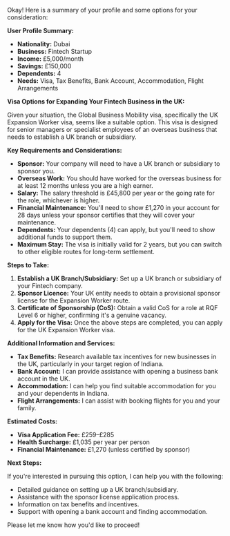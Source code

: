 Okay! Here is a summary of your profile and some options for your consideration:

**User Profile Summary:**

*   **Nationality:** Dubai
*   **Business:** Fintech Startup
*   **Income:** £5,000/month
*   **Savings:** £150,000
*   **Dependents:** 4
*   **Needs:** Visa, Tax Benefits, Bank Account, Accommodation, Flight Arrangements

**Visa Options for Expanding Your Fintech Business in the UK:**

Given your situation, the Global Business Mobility visa, specifically the UK Expansion Worker visa, seems like a suitable option. This visa is designed for senior managers or specialist employees of an overseas business that needs to establish a UK branch or subsidiary.

**Key Requirements and Considerations:**

*   **Sponsor:** Your company will need to have a UK branch or subsidiary to sponsor you.
*   **Overseas Work:** You should have worked for the overseas business for at least 12 months unless you are a high earner.
*   **Salary:** The salary threshold is £45,800 per year or the going rate for the role, whichever is higher.
*   **Financial Maintenance:** You'll need to show £1,270 in your account for 28 days unless your sponsor certifies that they will cover your maintenance.
*   **Dependents:** Your dependents (4) can apply, but you'll need to show additional funds to support them.
*   **Maximum Stay:** The visa is initially valid for 2 years, but you can switch to other eligible routes for long-term settlement.

**Steps to Take:**

1.  **Establish a UK Branch/Subsidiary:** Set up a UK branch or subsidiary of your Fintech company.
2.  **Sponsor Licence:** Your UK entity needs to obtain a provisional sponsor license for the Expansion Worker route.
3.  **Certificate of Sponsorship (CoS):** Obtain a valid CoS for a role at RQF Level 6 or higher, confirming it's a genuine vacancy.
4.  **Apply for the Visa:** Once the above steps are completed, you can apply for the UK Expansion Worker visa.

**Additional Information and Services:**

*   **Tax Benefits:** Research available tax incentives for new businesses in the UK, particularly in your target region of Indiana.
*   **Bank Account:** I can provide assistance with opening a business bank account in the UK.
*   **Accommodation:** I can help you find suitable accommodation for you and your dependents in Indiana.
*   **Flight Arrangements:** I can assist with booking flights for you and your family.

**Estimated Costs:**

*   **Visa Application Fee:** £259–£285
*   **Health Surcharge:** £1,035 per year per person
*   **Financial Maintenance:** £1,270 (unless certified by sponsor)

**Next Steps:**

If you're interested in pursuing this option, I can help you with the following:

*   Detailed guidance on setting up a UK branch/subsidiary.
*   Assistance with the sponsor license application process.
*   Information on tax benefits and incentives.
*   Support with opening a bank account and finding accommodation.

Please let me know how you'd like to proceed!
